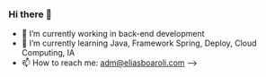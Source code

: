 ### Hi there 👋

- 🔭 I’m currently working in back-end development
- 🌱 I’m currently learning Java, Framework Spring, Deploy, Cloud Computing, IA
- 📫 How to reach me: adm@eliasboaroli.com
-->
